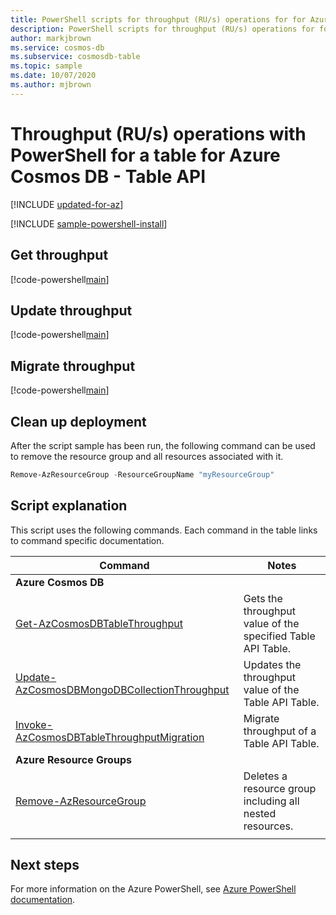 ```yaml
---
title: PowerShell scripts for throughput (RU/s) operations for for Azure Cosmos DB Table API
description: PowerShell scripts for throughput (RU/s) operations for for Azure Cosmos DB Table API
author: markjbrown
ms.service: cosmos-db
ms.subservice: cosmosdb-table
ms.topic: sample
ms.date: 10/07/2020
ms.author: mjbrown
---
```


# Throughput (RU/s) operations with PowerShell for a table for Azure Cosmos DB - Table API

[!INCLUDE [updated-for-az](../../../../../includes/updated-for-az.md)]

[!INCLUDE [sample-powershell-install](../../../../../includes/sample-powershell-install-no-ssh.md)]

## Get throughput

[!code-powershell[main](../../../../../powershell_scripts/cosmosdb/table/ps-table-ru-get.ps1 "Get throughput on a table for Table API")]

## Update throughput

[!code-powershell[main](../../../../../powershell_scripts/cosmosdb/table/ps-table-ru-update.ps1 "Update throughput on a table for Table API")]

## Migrate throughput

[!code-powershell[main](../../../../../powershell_scripts/cosmosdb/table/ps-table-ru-migrate.ps1 "Migrate between standard and autoscale throughput on a table for Table API")]

## Clean up deployment

After the script sample has been run, the following command can be used to remove the resource group and all resources associated with it.

```powershell
Remove-AzResourceGroup -ResourceGroupName "myResourceGroup"
```

## Script explanation

This script uses the following commands. Each command in the table links to command specific documentation.

| Command | Notes |
|---|---|
|**Azure Cosmos DB**| |
| [Get-AzCosmosDBTableThroughput](/powershell/module/az.cosmosdb/get-azcosmosdbtablethroughput) | Gets the throughput value of the specified Table API Table. |
| [Update-AzCosmosDBMongoDBCollectionThroughput](/powershell/module/az.cosmosdb/update-azcosmosdbsqldatabasethroughput) | Updates the throughput value of the Table API Table. |
| [Invoke-AzCosmosDBTableThroughputMigration](/powershell/module/az.cosmosdb/invoke-azcosmosdbtablethroughputmigration) | Migrate throughput of a Table API Table. |
|**Azure Resource Groups**| |
| [Remove-AzResourceGroup](/powershell/module/az.resources/remove-azresourcegroup) | Deletes a resource group including all nested resources. |
|||

## Next steps

For more information on the Azure PowerShell, see [Azure PowerShell documentation](/powershell/).